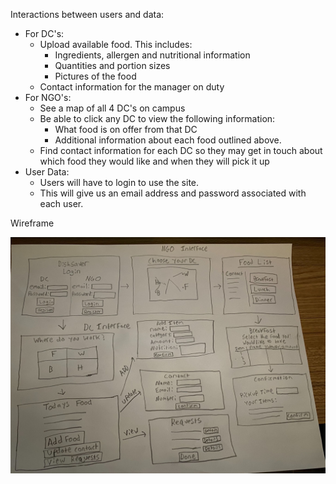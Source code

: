 Interactions between users and data:
* For DC's:
    * Upload available food. This includes:
        * Ingredients, allergen and nutritional information
        * Quantities and portion sizes 
        * Pictures of the food
    * Contact information for the manager on duty
* For NGO's:
    * See a map of all 4 DC's on campus
    * Be able to click any DC to view the following information:
        * What food is on offer from that DC
        * Additional information about each food outlined above.
    * Find contact information for each DC so they may get in touch about which food they would like and when they will pick it up
* User Data:
    * Users will have to login to use the site.
    * This will give us an email address and password associated with each user.
    
Wireframe

![example image](Wireframe.jpg)
